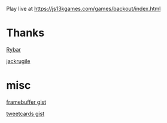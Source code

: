 Play live at https://js13kgames.com/games/backout/index.html
# Thanks

[Rybar](http://code.ryanmalm.com/JS13k_2017_postmortem)

[jackrugile](https://github.com/jackrugile/start-making-games)

# misc

[framebuffer gist](https://gist.github.com/eguneys/2768104a8be802905f75f09f3cd62b5a#file-framebuffer-js)

[tweetcards gist](https://gist.github.com/eguneys/aad2ee1930ba782b187766c369bcf712)
